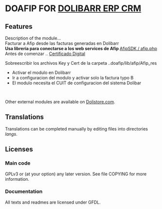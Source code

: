 # DOAFIP FOR [DOLIBARR ERP CRM](https://www.dolibarr.org)

## Features

Description of the module...
<br />
Facturar a Afip desde las facturas generadas en Dolibarr
<br />
<b>Usa libreria para conectarse a los web services de Afip </b>[ AfipSDK / afip.php ](https://github.com/AfipSDK/afip.php/blob/master/README.md)
<br />
Antes de comenzar .. <a href="https://www.afip.gob.ar/ws/WSAA/WSAA.ObtenerCertificado.pdf" target="_blank">Certificado Digital</a>
<p>Sobreescribir los archivos Key y Cert de la carpeta ..doafip/lib/afip/Afip_res</p>
<ul>
<li>Activar el modulo en Dolibarr</li>
<li>Ir a configuracion del modulo y activar solo la factura typo B</li>
<li>El modulo necesita el CUIT de configuracion del sistema Dolibar</li>
</ul>

<br />

<!--
![Screenshot doafip](img/screenshot_doafip.png?raw=true "Doafip"){imgmd}
-->

Other external modules are available on [Dolistore.com](https://www.dolistore.com).

## Translations

Translations can be completed manually by editing files into directories *langs*.

<!--
This module contains also a sample configuration for Transifex, under the hidden directory [.tx](.tx), so it is possible to manage translation using this service.

For more informations, see the [translator's documentation](https://wiki.dolibarr.org/index.php/Translator_documentation).

There is a [Transifex project](https://transifex.com/projects/p/dolibarr-module-template) for this module.
-->

<!--

## Installation

### From the ZIP file and GUI interface

- If you get the module in a zip file (like when downloading it from the market place [Dolistore](https://www.dolistore.com)), go into
menu ```Home - Setup - Modules - Deploy external module``` and upload the zip file.

Note: If this screen tell you there is no custom directory, check your setup is correct:

- In your Dolibarr installation directory, edit the ```htdocs/conf/conf.php``` file and check that following lines are not commented:

    ```php
    //$dolibarr_main_url_root_alt ...
    //$dolibarr_main_document_root_alt ...
    ```

- Uncomment them if necessary (delete the leading ```//```) and assign a sensible value according to your Dolibarr installation

    For example :

    - UNIX:
        ```php
        $dolibarr_main_url_root_alt = '/custom';
        $dolibarr_main_document_root_alt = '/var/www/Dolibarr/htdocs/custom';
        ```

    - Windows:
        ```php
        $dolibarr_main_url_root_alt = '/custom';
        $dolibarr_main_document_root_alt = 'C:/My Web Sites/Dolibarr/htdocs/custom';
        ```

### From a GIT repository

- Clone the repository in ```$dolibarr_main_document_root_alt/doafip```

```sh
cd ....../custom
git clone git@github.com:gitlogin/doafip.git doafip
```

### <a name="final_steps"></a>Final steps

From your browser:

  - Log into Dolibarr as a super-administrator
  - Go to "Setup" -> "Modules"
  - You should now be able to find and enable the module

-->

## Licenses


### Main code

GPLv3 or (at your option) any later version. See file COPYING for more information.

### Documentation

All texts and readmes are licensed under GFDL.

